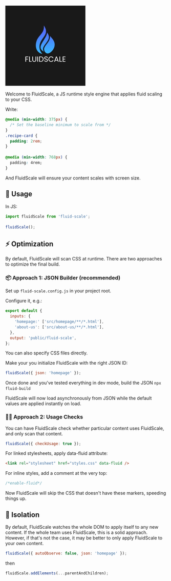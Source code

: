 ![Tool Logo](./assets/logo.jpg)

Welcome to FluidScale, a JS runtime style engine that applies fluid scaling to your CSS.

Write:

```css
@media (min-width: 375px) {
  /* Set the baseline minimum to scale from */
}
.recipe-card {
  padding: 2rem;
}

@media (min-width: 768px) {
  padding: 4rem;
}
```

And FluidScale will ensure your content scales with screen size.

## 🚀 Usage

In JS:

```js
import fluidScale from 'fluid-scale';

fluidScale();
```

## ⚡ Optimization

By default, FluidScale will scan CSS at runtime.
There are two approaches to optimize the final build.

### 📦 Approach 1: JSON Builder (recommended)

Set up `fluid-scale.config.js` in your project root.

Configure it, e.g.:

```js
export default {
  inputs: {
    'homepage:' ['src/homepage/**/*.html'],
    'about-us': ['src/about-us/**/*.html'],
  },
  output: 'public/fluid-scale',
};
```

You can also specify CSS files directly.

Make your you initialize FluidScale with the right JSON ID:

```js
fluidScale({ json: 'homepage' });
```

Once done and you've tested everything in dev mode, build the JSON
`npx fluid-build`

FluidScale will now load asynchronously from JSON while the default values are applied instantly on load.

### 🕵️‍♂️ Approach 2: Usage Checks

You can have FluidScale check whether particular content uses FluidScale, and only scan that content.

```js
fluidScale({ checkUsage: true });
```

For linked stylesheets, apply data-fluid attribute:

```html
<link rel="stylesheet" href="styles.css" data-fluid />
```

For inline styles, add a comment at the very top:

```css
/*enable-fluid*/
```

Now FluidScale will skip the CSS that doesn't have these markers, speeding things up.

## 🧱 Isolation

By default, FluidScale watches the whole DOM to apply itself to any new content.
If the whole team uses FluidScale, this is a solid approach. However, if that's not the case, it may be better to only apply FluidScale to your own content.

```js
fluidScale({ autoObserve: false, json: 'homepage' });
```

then

```js
fluidScale.addElements(...parentAndChildren);
```
